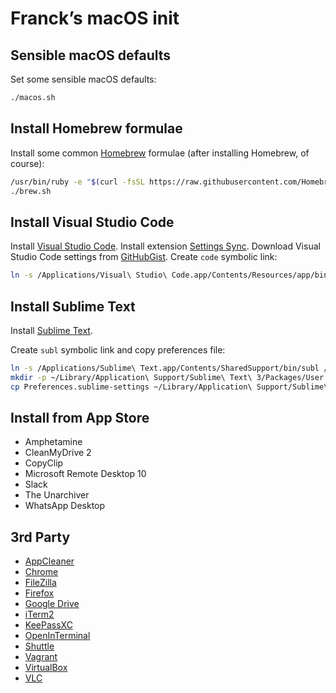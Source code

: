 # Franck’s macOS init

## Sensible macOS defaults

Set some sensible macOS defaults:

```bash
./macos.sh
```

## Install Homebrew formulae

Install some common [Homebrew](http://brew.sh/) formulae (after installing Homebrew, of course):

```bash
/usr/bin/ruby -e "$(curl -fsSL https://raw.githubusercontent.com/Homebrew/install/master/install)"
./brew.sh
```

## Install Visual Studio Code

Install [Visual Studio Code](https://code.visualstudio.com/download).
Install extension [Settings Sync](https://marketplace.visualstudio.com/items?itemName=Shan.code-settings-sync).
Download Visual Studio Code settings from [GitHubGist](https://gist.github.com/flombardi/1489438598e9f43027f4f01db1a4f774).
Create `code` symbolic link:

```bash
ln -s /Applications/Visual\ Studio\ Code.app/Contents/Resources/app/bin/code /usr/local/bin/code
```

## Install Sublime Text

Install [Sublime Text](https://www.sublimetext.com/3).

Create `subl` symbolic link and copy preferences file:

```bash
ln -s /Applications/Sublime\ Text.app/Contents/SharedSupport/bin/subl /usr/local/bin/subl
mkdir -p ~/Library/Application\ Support/Sublime\ Text\ 3/Packages/User
cp Preferences.sublime-settings ~/Library/Application\ Support/Sublime\ Text\ 3/Packages/User/
```

## Install from App Store

* Amphetamine
* CleanMyDrive 2
* CopyClip
* Microsoft Remote Desktop 10
* Slack
* The Unarchiver
* WhatsApp Desktop

## 3rd Party

* [AppCleaner](https://freemacsoft.net/appcleaner/)
* [Chrome](https://www.google.com/chrome/)
* [FileZilla](https://filezilla-project.org/download.php?type=client)
* [Firefox](https://www.mozilla.org/fr/firefox/new/)
* [Google Drive](https://www.google.com/intl/fr_ALL/drive/download/backup-and-sync/)
* [iTerm2](https://www.iterm2.com/downloads.html)
* [KeePassXC](https://keepassxc.org/download/)
* [OpenInTerminal](https://github.com/Ji4n1ng/OpenInTerminal)
* [Shuttle](http://fitztrev.github.io/shuttle/)
* [Vagrant](https://www.vagrantup.com/downloads.html)
* [VirtualBox](https://www.virtualbox.org/wiki/Downloads)
* [VLC](https://www.videolan.org/vlc/)
